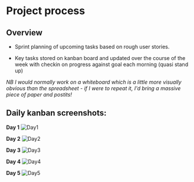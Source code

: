 # Project process

## Overview
- Sprint planning of upcoming tasks based on rough user stories. 

- Key tasks stored on kanban board and updated over the course of the week with checkin on progress against goal each morning (quasi stand up)

_NB I would normally work on a whiteboard which is a little more visually obvious than the spreadsheet - if I were to repeat it, I'd bring a massive piece of paper and postits!_

## Daily kanban screenshots:

**Day 1** 
![Day1](https://github.com/makersacademy/isabel-cooper-sp/blob/master/projectDocumentation/images/Day1.png)

**Day 2** 
![Day2](https://github.com/makersacademy/isabel-cooper-sp/blob/master/projectDocumentation/images/Day2.png)

**Day 3** 
![Day3](https://github.com/makersacademy/isabel-cooper-sp/blob/master/projectDocumentation/images/Day3.png)

**Day 4** 
![Day4](https://github.com/makersacademy/isabel-cooper-sp/blob/master/projectDocumentation/images/Day4.png)

**Day 5** 
![Day5](https://github.com/makersacademy/isabel-cooper-sp/blob/master/projectDocumentation/images/Day5.png)
